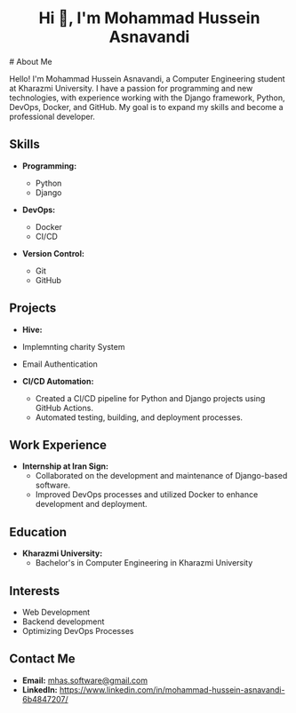 <h1 align="center">Hi 👋, I'm Mohammad Hussein Asnavandi</h1>
# About Me

Hello! I'm Mohammad Hussein Asnavandi, a Computer Engineering student at Kharazmi University. I have a passion for programming and new technologies, with experience working with the Django framework, Python, DevOps, Docker, and GitHub. My goal is to expand my skills and become a professional developer.

## Skills

- **Programming:**
  - Python
  - Django

- **DevOps:**
  - Docker
  - CI/CD

- **Version Control:**
  - Git
  - GitHub

## Projects

- **Hive:**
- Implemnting charity System
- Email Authentication


- **CI/CD Automation:**
  - Created a CI/CD pipeline for Python and Django projects using GitHub Actions.
  - Automated testing, building, and deployment processes.

## Work Experience

- **Internship at Iran Sign:**
  - Collaborated on the development and maintenance of Django-based software.
  - Improved DevOps processes and utilized Docker to enhance development and deployment.

## Education

- **Kharazmi University:**
  - Bachelor's in Computer Engineering in Kharazmi University

## Interests

- Web Development
- Backend development
- Optimizing DevOps Processes

## Contact Me

- **Email:** mhas.software@gmail.com
- **LinkedIn:** https://www.linkedin.com/in/mohammad-hussein-asnavandi-6b4847207/

